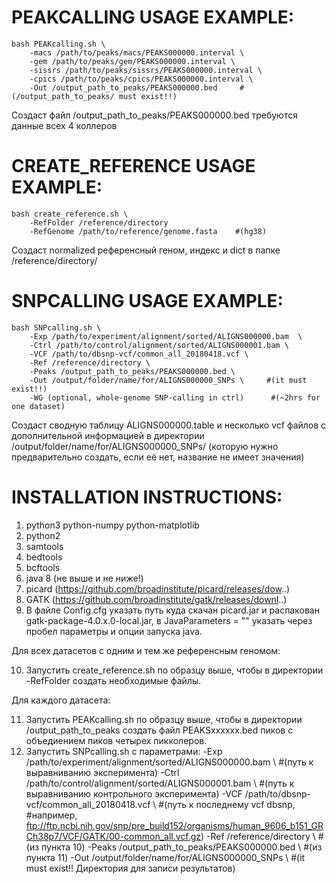 # PEAKCALLING USAGE EXAMPLE:

	bash PEAKcalling.sh \
		-macs /path/to/peaks/macs/PEAKS000000.interval \
		-gem /path/to/peaks/gem/PEAKS000000.interval \
		-sissrs /path/to/peaks/sissrs/PEAKS000000.interval \
		-cpics /path/to/peaks/cpics/PEAKS000000.interval \
		-Out /output_path_to_peaks/PEAKS000000.bed     #(/output_path_to_peaks/ must exist!!)
		
Создаст файл /output_path_to_peaks/PEAKS000000.bed
требуются данные всех 4 коллеров


# CREATE_REFERENCE USAGE EXAMPLE:

    bash create_reference.sh \
        -RefFolder /reference/directory
        -RefGenome /path/to/reference/genome.fasta    #(hg38)
        
Создаст normalized референсный геном, индекс и dict в папке /reference/directory/

# SNPCALLING USAGE EXAMPLE:

	bash SNPcalling.sh \
		-Exp /path/to/experiment/alignment/sorted/ALIGNS000000.bam  \
		-Ctrl /path/to/control/alignment/sorted/ALIGNS000001.bam \
		-VCF /path/to/dbsnp-vcf/common_all_20180418.vcf \
		-Ref /reference/directory \
		-Peaks /output_path_to_peaks/PEAKS000000.bed \
		-Out /output/folder/name/for/ALIGNS000000_SNPs \     #(it must exist!!)
		-WG (optional, whole-genome SNP-calling in ctrl)      #(~2hrs for one dataset)
		
Создаст сводную таблицу ALIGNS000000.table и несколько vcf файлов с дополнительной информацией в директории /output/folder/name/for/ALIGNS000000_SNPs/ (которую нужно предварительно создать, если её нет, название не имеет значения)

# INSTALLATION INSTRUCTIONS:

1) python3
	python-numpy
	python-matplotlib
2) python2
3) samtools
4) bedtools
5) bcftools
6) java 8 (не выше и не ниже!)
7) picard (https://github.com/broadinstitute/picard/releases/dow..)
8) GATK (https://github.com/broadinstitute/gatk/releases/downl..)
9) В файле Config.cfg указать путь куда скачан picard.jar и распакован gatk-package-4.0.x.0-local.jar, в JavaParameters = "" указать через пробел параметры и опции запуска java.

Для всех датасетов с одним и тем же референсным геномом:

10) Запустить create_reference.sh по образцу выше, чтобы в директории -RefFolder создать необходимые файлы.

Для каждого датасета:

11) Запустить PEAKcalling.sh по образцу выше, чтобы в директории /output_path_to_peaks создать файл PEAKSхххххх.bed пиков с объедиением пиков четырех пикколеров.
12) Запустить SNPcalling.sh с параметрами:
	-Exp /path/to/experiment/alignment/sorted/ALIGNS000000.bam  \    #(путь к выравниванию эксперимента)
	-Ctrl /path/to/control/alignment/sorted/ALIGNS000001.bam \    #(путь к выравниванию контрольного эксперимента)
	-VCF /path/to/dbsnp-vcf/common_all_20180418.vcf \    #(путь к последнему vcf dbsnp,
	#например, ftp://ftp.ncbi.nih.gov/snp/pre_build152/organisms/human_9606_b151_GRCh38p7/VCF/GATK/00-common_all.vcf.gz)
	-Ref /reference/directory \    #(из пункта 10)
	-Peaks /output_path_to_peaks/PEAKS000000.bed \    #(из пункта 11)
	-Out /output/folder/name/for/ALIGNS000000_SNPs \     #(it must exist!! Директория для записи результатов)
